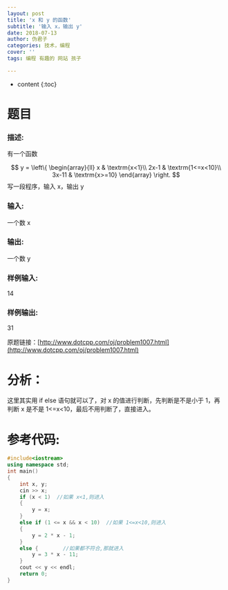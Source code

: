 ```yaml
---
layout: post
title: 'x 和 y 的函数'
subtitle: '输入 x，输出 y'
date: 2018-07-13
author: 伪君子
categories: 技术，编程
cover: ''
tags: 编程 有趣的 网站 孩子

---
```


* content
{:toc}
#  题目
###  描述:
有一个函数


$$
y = \left\{ \begin{array}{ll}
x & \textrm{x<1}\\
2x-1 & \textrm{1<=x<10}\\
3x-11 & \textrm{x>=10}
\end{array} \right.
$$
写一段程序，输入 x，输出 y

###  输入:
一个数 x

###  输出:
一个数 y

###  样例输入:
14
###  样例输出:
31

原题链接：[http://www.dotcpp.com/oj/problem1007.html](http://www.dotcpp.com/oj/problem1007.html)
#  分析：
这里其实用 if  else 语句就可以了，对 x 的值进行判断，先判断是不是小于 1，再判断 x 是不是 1<=x<10，最后不用判断了，直接进入。

#  参考代码:
```C++
#include<iostream>
using namespace std;
int main()
{
	int x, y;
	cin >> x;
	if (x < 1)  //如果 x<1,则进入
	{
		y = x;
	}
	else if (1 <= x && x < 10)  //如果 1<=x<10,则进入
	{
		y = 2 * x - 1;
	}
	else {        //如果都不符合,那就进入
		y = 3 * x - 11;
	}
	cout << y << endl;
	return 0;
}
```
